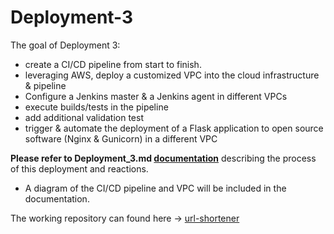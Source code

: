 # Deployment-3

The goal of Deployment 3:

 * create a CI/CD pipeline from start to finish.
 * leveraging AWS, deploy a customized VPC into the cloud infrastructure & pipeline
 * Configure a Jenkins master & a Jenkins agent in different VPCs
 * execute builds/tests in the pipeline
 * add additional validation test
 * trigger & automate the deployment of a Flask application to open source software (Nginx & Gunicorn) in a different VPC


**Please refer to Deployment_3.md [documentation](Deployments/Deployment3/Documentation/Deployment_3.md)** describing the process of this deployment and reactions.
      
   * A diagram of the CI/CD pipeline and VPC will be included in the documentation.

The working repository can found here -> [url-shortener](https://github.com/SterlingMcKinley/kuralabs_deployment_3.git) 

